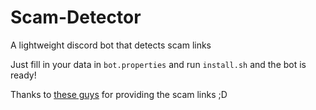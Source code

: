 # Scam-Detector
A lightweight discord bot that detects scam links

Just fill in your data in `bot.properties` and run `install.sh` and the bot is ready!

Thanks to <a href="https://github.com/Discord-AntiScam/scam-links"> these guys</a> for providing the scam links ;D
